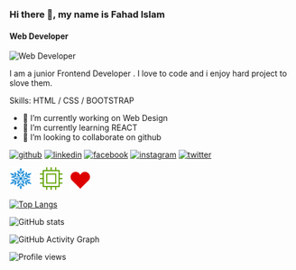 ### Hi there 👋, my name is Fahad Islam
#### Web Developer
![Web Developer](https://pbs.twimg.com/profile_banners/1445667019345444867/1675867596/600x200)

I am a junior Frontend Developer . I love to code and i enjoy hard project to slove them. 

Skills:   HTML / CSS / BOOTSTRAP 

- 🔭 I’m currently working on Web Design 
- 🌱 I’m currently learning REACT 
- 👯 I’m looking to collaborate on github 


[<img src='https://cdn.jsdelivr.net/npm/simple-icons@3.0.1/icons/github.svg' alt='github' height='40'>](https://github.com/Fahadcode2)  [<img src='https://cdn.jsdelivr.net/npm/simple-icons@3.0.1/icons/linkedin.svg' alt='linkedin' height='40'>](https://www.linkedin.com/in/fahadcode2/)  [<img src='https://cdn.jsdelivr.net/npm/simple-icons@3.0.1/icons/facebook.svg' alt='facebook' height='40'>](https://www.facebook.com/srssadafrhaman.khan)  [<img src='https://cdn.jsdelivr.net/npm/simple-icons@3.0.1/icons/instagram.svg' alt='instagram' height='40'>](https://www.instagram.com/srsfahad/)  [<img src='https://cdn.jsdelivr.net/npm/simple-icons@3.0.1/icons/twitter.svg' alt='twitter' height='40'>](https://twitter.com/srs_fahad)  

<a href='https://archiveprogram.github.com/'><img src='https://raw.githubusercontent.com/acervenky/animated-github-badges/master/assets/acbadge.gif' width='40' height='40'></a> <a href='https://docs.github.com/en/developers'><img src='https://raw.githubusercontent.com/acervenky/animated-github-badges/master/assets/devbadge.gif' width='40' height='40'></a> <a href='https://docs.github.com/en/github/supporting-the-open-source-community-with-github-sponsors'><img src='https://raw.githubusercontent.com/acervenky/animated-github-badges/master/assets/sponsorbadge.gif' width='35' height='35'></a> 

[![Top Langs](https://github-readme-stats.vercel.app/api/top-langs/?username=Fahadcode2)](https://github.com/anuraghazra/github-readme-stats)

![GitHub stats](https://github-readme-stats.vercel.app/api?username=Fahadcode2&show_icons=true)  

![GitHub Activity Graph](https://activity-graph.herokuapp.com/graph?username=Fahadcode2)  

![Profile views](https://gpvc.arturio.dev/Fahadcode2)  
